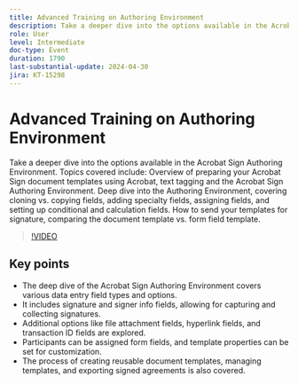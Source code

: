```yaml
---
title: Advanced Training on Authoring Environment
description: Take a deeper dive into the options available in the Acrobat Sign Authoring Environment. 
role: User
level: Intermediate
doc-type: Event
duration: 1790
last-substantial-update: 2024-04-30
jira: KT-15298
---
```


# Advanced Training on Authoring Environment

Take a deeper dive into the options available in the Acrobat Sign Authoring Environment. Topics covered include: Overview of preparing your Acrobat Sign document templates using Acrobat, text tagging and the Acrobat Sign Authoring Environment. Deep dive into the Authoring Environment, covering cloning vs. copying fields, adding specialty fields, assigning fields, and setting up conditional and calculation fields. How to send your templates for signature, comparing the document template vs. form field template.

>[!VIDEO](https://video.tv.adobe.com/v/3428189/?learn=on)

## Key points

* The deep dive of the Acrobat Sign Authoring Environment covers various data entry field types and options. 
* It includes signature and signer info fields, allowing for capturing and collecting signatures.
* Additional options like file attachment fields, hyperlink fields, and transaction ID fields are explored.
* Participants can be assigned form fields, and template properties can be set for customization.
* The process of creating reusable document templates, managing templates, and exporting signed agreements is also covered.


